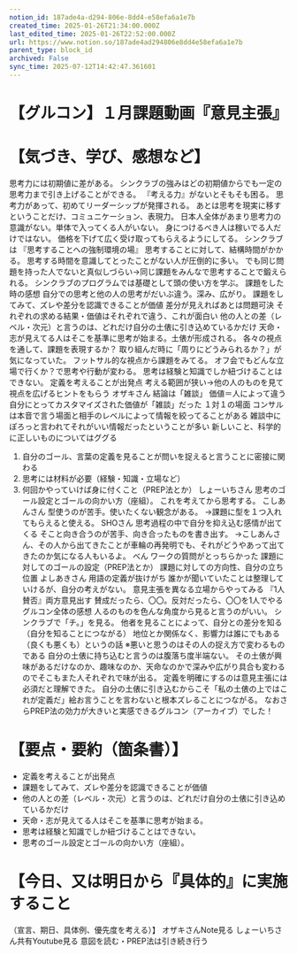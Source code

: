 ```yaml
---
notion_id: 187ade4a-d294-806e-8dd4-e58efa6a1e7b
created_time: 2025-01-26T21:34:00.000Z
last_edited_time: 2025-01-26T22:52:00.000Z
url: https://www.notion.so/187ade4ad294806e8dd4e58efa6a1e7b
parent_type: block_id
archived: False
sync_time: 2025-07-12T14:42:47.361601
---
```


# 【グルコン】１月課題動画『意見主張』

# 【気づき、学び、感想など】
思考力には初期値に差がある。
シンクラブの強みはどの初期値からでも一定の思考力まで引き上げることができる。
『考える力』がないとそもそも困る。
思考力があって、初めてリーダーシップが発揮される。
あとは思考を現実に移すということだけ、コミュニケーション、表現力。
日本人全体があまり思考力の意識がない。単体で入ってくる人がいない。
身につけるべき人は稼いでる人だけではない。
価格を下げて広く受け取ってもらえるようにしてる。
シンクラブは
『思考することへの強制環境の場』
思考することに対して、結構時間がかかる。
思考する時間を意識してとったことがない人が圧倒的に多い。
でも同じ問題を持った人でないと真似しづらい→同じ課題をみんなで思考することで鍛えられる。
シンクラブのプログラムでは基礎として頭の使い方を学ぶ。
課題をした時の感想
自分での思考と他の人の思考がだいぶ違う。深み、広がり。
課題をしてみて、ズレや差分を認識できることが価値
差分が見えればあとは問題可決
それぞれの求める結果・価値はそれぞれで違う、これが面白い
他の人との差（レベル・次元）と言うのは、どれだけ自分の土俵に引き込めているかだけ
天命・志が見えてる人はそこを基準に思考が始まる。土俵が形成される。
各々の視点を通して、課題を表現するか？
取り組んだ時に「周りにどうみられるか？」が気になっていた。
フットサル的な視点から課題をみてる。
オフ会でもどんな立場で行くか？で思考や行動が変わる。
思考は経験と知識でしか紐づけることはできない。
定義を考えることが出発点
考える範囲が狭い→他の人のものを見て視点を広げるヒントをもらう
オザキさん
結論は「雑談」
価値＝人によって違う
自分にとってカスタマイズされた価値が「雑談」だった
１対１の場面
コンサルは本音で言う場面と相手のレベルによって情報を絞ってることがある
雑談中にぽろっと言われてそれがいい情報だったということが多い
新しいこと、科学的に正しいものについてはググる
1. 自分のゴール、言葉の定義を見ることが問いを捉えると言うことに密接に関わる
1. 思考には材料が必要（経験・知識・立場など）
1. 何回かやっていけば身に付くこと（PREP法とか）
しょーいちさん
思考のゴール設定とゴールの向かい方（座組）。
これを考えてから思考する。
こしあんさん
型使うのが苦手。使いたくない観念がある。
→課題に型を１つ入れてもらえると使える。
SHOさん
思考過程の中で自分を抑え込む感情が出てくる
そこと向き合うのが苦手、向き合ったものを書き出す。
→こしあんさん、その人から出てきたことが車輪の再発明でも、それがどうやあって出てきたのか気になる人もいるよ。
べん
ワークの質問がとっちらかった
課題に対してのゴールの設定（PREP法とか）
課題に対しての方向性、自分の立ち位置
よしあきさん
用語の定義が抜けがち
誰かが聞いていたことは整理していけるが、自分の考えがない。
意見主張を異なる立場からやってみる
『1人賛否』両方意見出す
賛成だったら、〇〇。反対だったら、〇〇を1人でやる
グルコン全体の感想
人るのものを色んな角度から見ると言うのがいい。
シンクラブで「チ。」を見る。
他者を見ることによって、自分との差分を知る（自分を知ることにつながる）
地位とか関係なく、影響力は誰にでもある（良くも悪くも）というの話
※悪いと思うのはその人の捉え方で変わるものである
自分の土俵に持ち込むと言うのは腹落ち度半端ない。
その土俵が興味があるだけなのか、趣味なのか、天命なのかで深みや広がり具合も変わるのでそこもまた人それぞれで味が出る。
定義を明確にするのは意見主張には必須だと理解できた。
自分の土俵に引き込むからこそ「私の土俵の上ではこれが定義だ」絵お言うことを言わないと根本ズレることにつながる。
なおさらPREP法の効力が大きいと実感できるグルコン（アーカイブ）でした！
# 【要点・要約（箇条書）】
- 定義を考えることが出発点
- 課題をしてみて、ズレや差分を認識できることが価値
- 他の人との差（レベル・次元）と言うのは、どれだけ自分の土俵に引き込めているかだけ
- 天命・志が見えてる人はそこを基準に思考が始まる。
- 思考は経験と知識でしか紐づけることはできない。
- 思考のゴール設定とゴールの向かい方（座組）。
# 【今日、又は明日から『具体的』に実施すること
（宣言、期日、具体例、優先度を考える）】
オザキさんNote見る
しょーいちさん共有Youtube見る
意図を読む・PREP法は引き続き行う